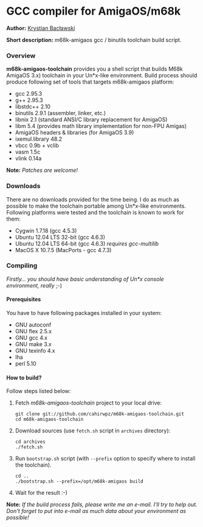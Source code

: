 GCC compiler for AmigaOS/m68k
===

**Author:** [Krystian Bacławski](mailto:krystian.baclawski@gmail.com)

**Short description:** m68k-amigaos gcc / binutils toolchain build script.

### Overview

**m68k-amigaos-toolchain** provides you a shell script that builds M68k AmigaOS 3.x) toolchain in your Un\*x-like environment. Build process should produce following set of tools that targets m68k-amigaos platform:

 * gcc 2.95.3
 * g++ 2.95.3
 * libstdc++ 2.10
 * binutils 2.9.1 (assembler, linker, etc.)
 * libnix 2.1 (standard ANSI/C library replacement for AmigaOS)
 * libm 5.4 (provides math library implementation for non-FPU Amigas)
 * AmigaOS headers & libraries (for AmigaOS 3.9)
 * ixemul.library 48.2
 * vbcc 0.9b + vclib
 * vasm 1.5c
 * vlink 0.14a

**Note:** *Patches are welcome!*

### Downloads

There are no downloads provided for the time being. I do as much as possible to make the toolchain portable among Un\*x-like environments. Following platforms were tested and the toolchain is known to work for them:

 * Cygwin 1.7.18 (gcc 4.5.3)
 * Ubuntu 12.04 LTS 32-bit (gcc 4.6.3)
 * Ubuntu 12.04 LTS 64-bit (gcc 4.6.3) *requires gcc-multilib*
 * MacOS X 10.7.5 (MacPorts - gcc 4.7.3)
 

### Compiling

*Firstly… you should have basic understanding of Un\*x console environment, really* ;-)

#### Prerequisites

You have to have following packages installed in your system:

 * GNU autoconf
 * GNU flex 2.5.x
 * GNU gcc 4.x
 * GNU make 3.x
 * GNU texinfo 4.x
 * lha
 * perl 5.10

#### How to build?

Follow steps listed below:

1. Fetch *m68k-amigaos-toolchain* project to your local drive:  
      
       git clone git://github.com/cahirwpz/m68k-amigaos-toolchain.git
       cd m68k-amigaos-toolchain
      
2. Download sources (use `fetch.sh` script in `archives` directory):   
   
       cd archives
       ./fetch.sh
   
3. Run `bootstrap.sh` script (with `--prefix` option to specify where to install the toolchain).

       cd ..
       ./bootstrap.sh --prefix=/opt/m68k-amigaos build


4. Wait for the result :-)

**Note:** *If the build process fails, please write me an e-mail.  I'll try to help out. Don't forget to put into e-mail as much data about your environment as possible!*

